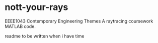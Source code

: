 # nott-your-rays
EEEE1043 Contemporary Engineering Themes A raytracing coursework MATLAB code.

readme to be written when i have time
